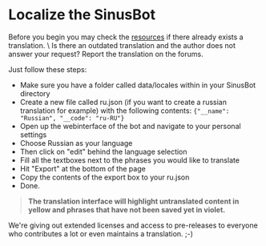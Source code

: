 # Localize the SinusBot

Before you begin you may check the [resources](https://forum.sinusbot.com/resources/categories/language-files.10/) if there already exists a translation. \\
Is there an outdated translation and the author does not answer your request? Report the translation on the forums. 

Just follow these steps:

* Make sure you have a folder called data/locales within in your SinusBot directory
* Create a new file called ru.json (if you want to create a russian translation for example) with the following contents: `{"__name": "Russian", "__code": "ru-RU"}`
* Open up the webinterface of the bot and navigate to your personal settings
* Choose Russian as your language
* Then click on "edit" behind the language selection
* Fill all the textboxes next to the phrases you would like to translate
* Hit "Export" at the bottom of the page
* Copy the contents of the export box to your ru.json
* Done.

> **The translation interface will highlight untranslated content in yellow and phrases that have not been saved yet in violet.**

We're giving out extended licenses and access to pre-releases to everyone who contributes a lot or even maintains a translation. ;-)